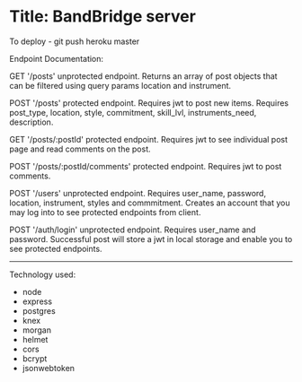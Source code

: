 Title: BandBridge server
========================

To deploy - git push heroku master

Endpoint Documentation:

GET '/posts' unprotected endpoint. Returns an array of post objects that can be filtered using query params location and instrument.

POST '/posts' protected endpoint. Requires jwt to post new items. Requires post_type, location, style, commitment, skill_lvl, instruments_need, description.

GET '/posts/:postId' protected endpoint. Requires jwt to see individual post page and read comments on the post.

POST '/posts/:postId/comments' protected endpoint. Requires jwt to post comments.

POST '/users' unprotected endpoint. Requires user_name, password, location, instrument, styles and commmitment. Creates an account that you may log into to see protected endpoints from client.

POST '/auth/login' unprotected endpoint. Requires user_name and password. Successful post will store a jwt in local storage and enable you to see protected endpoints.

------------------------------------------------------------------------------------

Technology used:
* node
* express
* postgres
* knex
* morgan
* helmet
* cors
* bcrypt
* jsonwebtoken

